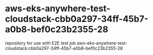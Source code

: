 # aws-eks-anywhere-test-cloudstack-cbb0a297-34ff-45b7-a0b8-bef0c23b2355-28
repository for use with E2E test job aws-eks-anywhere-test-cloudstack:cbb0a297-34ff-45b7-a0b8-bef0c23b2355-28
